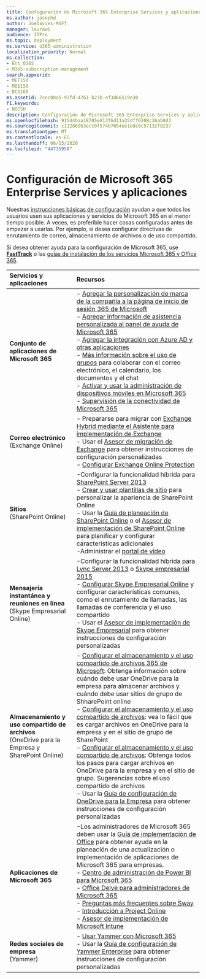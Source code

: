 ```yaml
---
title: Configuración de Microsoft 365 Enterprise Services y aplicaciones
ms.author: josephd
author: JoeDavies-MSFT
manager: laurawi
audience: ITPro
ms.topic: deployment
ms.service: o365-administration
localization_priority: Normal
ms.collection:
- Ent_O365
- M365-subscription-management
search.appverid:
- MET150
- MOE150
- BCS160
ms.assetid: 7cec08a5-97fd-4761-b23b-ef3d66519e30
f1.keywords:
- NOCSH
description: Configuración de Microsoft 365 Enterprise Services y aplicaciones
ms.openlocfilehash: 915d4baa18705e813f6d11a35dff6208c26ab0d3
ms.sourcegitcommit: c112869b3ecc0f574b7054ee1edc8c57132f8237
ms.translationtype: MT
ms.contentlocale: es-ES
ms.lasthandoff: 06/15/2020
ms.locfileid: "44735958"
---
```

# <a name="configure-microsoft-365-enterprise-services-and-applications"></a>Configuración de Microsoft 365 Enterprise Services y aplicaciones

Nuestras [instrucciones básicas de configuración](https://docs.microsoft.com/microsoft-365/admin/setup/setup) ayudan a que todos los usuarios usen sus aplicaciones y servicios de Microsoft 365 en el menor tiempo posible. A veces, es preferible hacer cosas configuradas antes de empezar a usarlas. Por ejemplo, si desea configurar directivas de enrutamiento de correo, almacenamiento de archivos o de uso compartido. 
  
Si desea obtener ayuda para la configuración de Microsoft 365, use **[FastTrack](https://www.microsoft.com/fasttrack/microsoft-365)** o las [guías de instalación de los servicios Microsoft 365 y Office 365](setup-guides-for-office-365.md).
  
|**Servicios y aplicaciones**|**Recursos**|
|:-----|:-----|
|**Conjunto de aplicaciones de Microsoft 365** |- [Agregar la personalización de marca de la compañía a la página de inicio de sesión 365 de Microsoft](https://support.office.com/article/Add-your-company-branding-to-Office-365-Sign-In-Page-a1229cdb-ce19-4da5-90c7-2b9b146aef0a) <br> - [Agregar información de asistencia personalizada al panel de ayuda de Microsoft 365](https://support.office.com/article/Add-customized-help-desk-info-to-the-Office-365-help-pane-9dd9b104-68f7-4d49-9a30-82561c7d79a3) <br> - [Agregar la integración con Azure AD y otras aplicaciones](https://support.office.com/article/Integrated-Apps-and-Azure-AD-for-Office-365-administrators-cb2250e3-451e-416f-bf4e-363549652c2a)  <br> - [Más información sobre el uso de grupos](https://support.office.com/Article/Learn-more-about-groups-b565caa1-5c40-40ef-9915-60fdb2d97fa2) para colaborar con el correo electrónico, el calendario, los documentos y el chat <br> - [Activar y usar la administración de dispositivos móviles en Microsoft 365](https://support.office.microsoft.com/article/Manage-mobile-devices-in-Office-365-dd892318-bc44-4eb1-af00-9db5430be3cd) <br> - [Supervisión de la conectividad de Microsoft 365](monitor-connectivity.md) |
|**Correo electrónico** <br> (Exchange Online) | - Prepararse para migrar con [Exchange Hybrid mediante el Asistente para implementación de Exchange](https://technet.microsoft.com/exdeploy2013)  <br> - Usar el [Asesor de migración de Exchange](https://aka.ms/office365setup) para obtener instrucciones de configuración personalizadas  <br> - [Configurar Exchange Online Protection](https://technet.microsoft.com/library/jj723153%28v=exchg.150%29.aspx) |
|**Sitios** <br> (SharePoint Online) | -Configurar la funcionalidad híbrida para [SharePoint Server 2013](https://technet.microsoft.com/library/jj838715)<br> - [Crear y usar plantillas de sitio](https://support.office.com/article/Create-and-use-site-templates-60371B0F-00E0-4C49-A844-34759EBDD989) para personalizar la apariencia de SharePoint Online <br> - Usar la [Guía de planeación de SharePoint Online](https://support.office.com/article/SharePoint-Online-Planning-Guide-for-Office-365-for-business-d5089cdf-3fd2-4230-acbd-20ecda2f9bb8) o el [Asesor de implementación de SharePoint Online](https://aka.ms/spoguidance) para planificar y configurar características adicionales <br> -Administrar el [portal de vídeo](https://support.office.com/article/Manage-your-Office-365-Video-portal-c059465b-eba9-44e1-b8c7-8ff7793ff5da) |
|**Mensajería instantánea y reuniones en línea** <br> (Skype Empresarial Online) | -Configurar la funcionalidad híbrida para [Lync Server 2013](https://technet.microsoft.com/library/jj204805) o [Skype empresarial 2015](https://technet.microsoft.com/library/jj205403)<br> - [Configurar Skype Empresarial Online](https://support.office.com/article/Set-up-Skype-for-Business-Online-40296968-e779-4259-980b-c2de1c044c6e) y configurar características comunes, como el enrutamiento de llamadas, las llamadas de conferencia y el uso compartido  <br> - Usar el [Asesor de implementación de Skype Empresarial](https://aka.ms/skypeguidance) para obtener instrucciones de configuración personalizadas |
| **Almacenamiento y uso compartido de archivos** <br> (OneDrive para la Empresa y SharePoint Online) | - [Configurar el almacenamiento y el uso compartido de archivos 365 de Microsoft](https://support.office.com/article/7aa9cdc8-2245-4218-81ee-86fa7c35f1de#BKMK_WhatDif): Obtenga información sobre cuándo debe usar OneDrive para la empresa para almacenar archivos y cuándo debe usar sitios de grupo de ShharePoint online <br> - [Configurar el almacenamiento y el uso compartido de archivos](https://support.office.com/article/7aa9cdc8-2245-4218-81ee-86fa7c35f1de#BKMK_MoveDocsVideo): vea lo fácil que es cargar archivos en OneDrive para la empresa y en el sitio de grupo de SharePoint <br> - [Configurar el almacenamiento y el uso compartido de archivos](https://support.office.com/article/7aa9cdc8-2245-4218-81ee-86fa7c35f1de#BKMK_Store): Obtenga todos los pasos para cargar archivos en OneDrive para la empresa y en el sitio de grupo. Sugerencias sobre el uso compartido de archivos <br> - Usar la [Guía de configuración de OneDrive para la Empresa](https://aka.ms/OD4Bguidance) para obtener instrucciones de configuración personalizadas |
|**Aplicaciones de Microsoft 365** | -Los administradores de Microsoft 365 deben usar la [Guía de implementación de Office](https://docs.microsoft.com/deployoffice) para obtener ayuda en la planeación de una actualización o implementación de aplicaciones de Microsoft 365 para empresas.  <br> - [Centro de administración de Power BI para Microsoft 365](https://support.office.com/article/Power-BI-for-Office-365-Admin-Center-Help-5e391ecb-500c-47a3-bd0f-a6173b541044) <br> - [Office Delve para administradores de Microsoft 365](https://support.office.com/article/Office-Delve-for-Office-365-admins-54f87a42-15a4-44b4-9df0-d36287d9531b) <br> - [Preguntas más frecuentes sobre Sway](https://support.office.com/article/446380fa-25bf-47b2-996c-e12cb2f9d075) <br> - [Introducción a Project Online](https://support.office.com/article/Get-started-with-Project-Online-e3e5f64f-ada5-4f9d-a578-130b2d4e5f11)  <br> - [Asesor de implementación de Microsoft Intune](https://aka.ms/intuneguidance) |
|**Redes sociales de empresa** <br> (Yammer) | - [Usar Yammer con Microsoft 365](https://support.office.com/article/Plan-for-Yammer-integration-with-Office-365-4086681f-6de1-4d39-aa72-752b2af1cbd7)  <br> - Usar la [Guía de configuración de Yammer Enterprise](https://aka.ms/yammerdeploy) para obtener instrucciones de configuración personalizadas |
